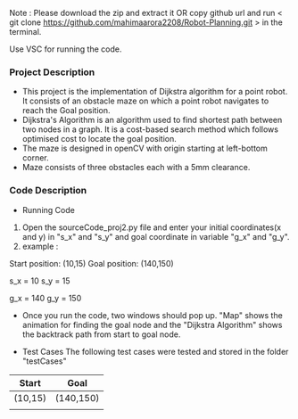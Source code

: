 Note : Please download the zip and extract it OR copy github url and run < git clone https://github.com/mahimaarora2208/Robot-Planning.git > in the terminal.

Use VSC for running the code.

<h3>Project Description</h3>

* This project is the implementation of Dijkstra algorithm for a point robot. It consists of an obstacle maze on which a point robot navigates to reach 
  the Goal position.
* Dijkstra's Algorithm is an algorithm used to find shortest path between two nodes in a graph. It is a cost-based search method which follows optimised 
  cost to locate the goal position.
* The maze is designed in openCV with origin starting at left-bottom corner.
* Maze consists of three obstacles each with a 5mm clearance. 

<h3> Code Description</h3>

* Running Code
1. Open the sourceCode_proj2.py file and enter your initial coordinates(x and y) in "s_x" and "s_y"  and goal coordinate in variable "g_x" and "g_y".
2. example :  

Start position: (10,15)
Goal position: (140,150)

s_x = 10
s_y = 15

g_x = 140
g_y = 150

* Once you run the code, two windows should pop up. "Map" shows the animation for finding the goal node and the "Dijkstra Algorithm" shows the backtrack path from start to goal node. 


* Test Cases
The following test cases were tested and stored in the folder "testCases"

|     Start     |    Goal       |
| ------------- | ------------- |
|    (10,15)    |  (140,150)    |
|  |  |

